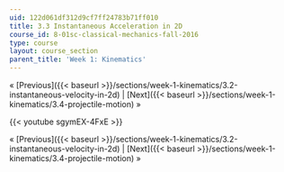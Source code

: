 ```yaml
---
uid: 122d061df312d9cf7ff24783b71ff010
title: 3.3 Instantaneous Acceleration in 2D
course_id: 8-01sc-classical-mechanics-fall-2016
type: course
layout: course_section
parent_title: 'Week 1: Kinematics'
---
```


« [Previous]({{< baseurl >}}/sections/week-1-kinematics/3.2-instantaneous-velocity-in-2d) | [Next]({{< baseurl >}}/sections/week-1-kinematics/3.4-projectile-motion) »

{{< youtube sgymEX-4FxE >}}

« [Previous]({{< baseurl >}}/sections/week-1-kinematics/3.2-instantaneous-velocity-in-2d) | [Next]({{< baseurl >}}/sections/week-1-kinematics/3.4-projectile-motion) »